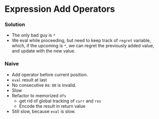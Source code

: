 # Expression Add Operators

### Solution

* The only bad guy is `*`
* We eval while proceeding, but need to keep track of
  `regret` variable, which, if the upcoming is `*`, we
  can regret the previously added value, and update with
  the new value.

### Naive

* Add operator before current position.
* `eval` result at last
* No consecutive `0`s: `00` is invalid.
* Slow
* Refactor to memorized `dfs`
  * get rid of global tracking of `curr` and `res`
  * Encode the result in return value
* Still slow, because `eval` is slow.
